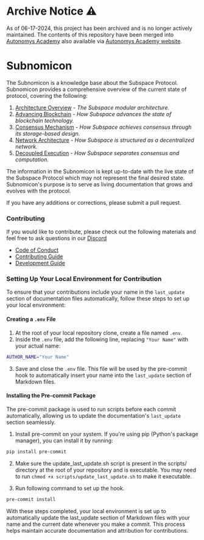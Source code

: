 
# Archive Notice :warning:
As of 06-17-2024, this project has been archived and is no longer actively maintained. The contents of this repository have been merged into [Autonomys Academy](https://github.com/subspace/autonomys_gitbook) also available via [Autonomys Academy website](https://academy.autonomys.net/).

# Subnomicon

The  Subnomicon is a knowledge base about the Subspace Protocol. Subnomicon provides a comprehensive overview of the current state of protocol, covering the following:

1. [Architecture Overview](/docs/overview.md) - *The Subspace modular architecture.*
2. [Advancing Blockchain](/docs/advancements.md) - *How Subspace advances the state of blockchain technology.*
3. [Consensus Mechanism](/docs/consensus) - *How Subspace achieves consensus through its storage-based design.*
4. [Network Architecture](/docs/network) - *How Subspace is structured as a decentralized network.*
5. [Decoupled Execution](/docs/decex) - *How Subspace separates consensus and computation.*

The information in the Subnomicon is kept up-to-date with the live state of the Subspace Protocol which may not represent the final desired state. Subnomicon's purpose is to serve as living documentation that grows and evolves with the protocol.

If you have any additions or corrections, please submit a pull request.

### Contributing

If you would like to contribute, please check out the following materials and feel free to ask questions in our [Discord](https://discord.gg/subspace-network)

- [Code of Conduct](CODE_OF_CONDUCT.md)
- [Contributing Guide](CONTRIBUTING.md)
- [Development Guide](DEVELOPMENT.md)


### Setting Up Your Local Environment for Contribution

To ensure that your contributions include your name in the `last_update` section of documentation files automatically, follow these steps to set up your local environment:

#### Creating a `.env` File

1. At the root of your local repository clone, create a file named `.env`.
2. Inside the `.env` file, add the following line, replacing `"Your Name"` with your actual name:

```sh
AUTHOR_NAME="Your Name"
```

3. Save and close the `.env` file. This file will be used by the pre-commit hook to automatically insert your name into the `last_update` section of Markdown files.

#### Installing the Pre-commit Package

The pre-commit package is used to run scripts before each commit automatically, allowing us to update the documentation's `last_update` section seamlessly.

1. Install pre-commit on your system. If you're using pip (Python's package manager), you can install it by running:

```bash
pip install pre-commit
```

2. Make sure the update_last_update.sh script is present in the scripts/ directory at the root of your repository and is executable. You may need to run `chmod +x scripts/update_last_update.sh` to make it executable.

3. Run following command to set up the hook.
```bash
pre-commit install
```

With these steps completed, your local environment is set up to automatically update the last_update section of Markdown files with your name and the current date whenever you make a commit. This process helps maintain accurate documentation and attribution for contributions.

